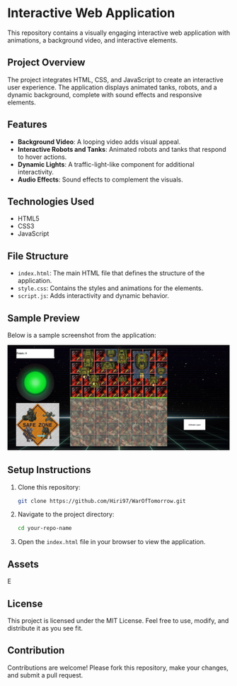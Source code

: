 # Interactive Web Application

This repository contains a visually engaging interactive web application with animations, a background video, and interactive elements.

## Project Overview

The project integrates HTML, CSS, and JavaScript to create an interactive user experience. The application displays animated tanks, robots, and a dynamic background, complete with sound effects and responsive elements.

## Features

- **Background Video**: A looping video adds visual appeal.
- **Interactive Robots and Tanks**: Animated robots and tanks that respond to hover actions.
- **Dynamic Lights**: A traffic-light-like component for additional interactivity.
- **Audio Effects**: Sound effects to complement the visuals.

## Technologies Used

- HTML5
- CSS3
- JavaScript

## File Structure

- `index.html`: The main HTML file that defines the structure of the application.
- `style.css`: Contains the styles and animations for the elements.
- `script.js`: Adds interactivity and dynamic behavior.

## Sample Preview

Below is a sample screenshot from the application:

![Sample Screenshot](/assets/images/e.png)



## Setup Instructions

1. Clone this repository:
   ```bash
   git clone https://github.com/Hiri97/WarOfTomorrow.git
   ```

2. Navigate to the project directory:
   ```bash
   cd your-repo-name
   ```

3. Open the `index.html` file in your browser to view the application.

## Assets

E

## License

This project is licensed under the MIT License. Feel free to use, modify, and distribute it as you see fit.

## Contribution

Contributions are welcome! Please fork this repository, make your changes, and submit a pull request.
